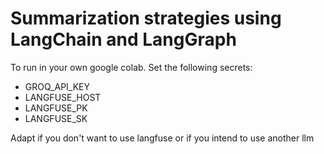 # Summarization strategies using LangChain and LangGraph
To run in your own google colab. Set the following secrets:
- GROQ_API_KEY
- LANGFUSE_HOST
- LANGFUSE_PK
- LANGFUSE_SK

Adapt if you don't want to use langfuse or if you intend to use another llm
